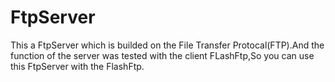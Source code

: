 # FtpServer
This a FtpServer which is builded  on the File Transfer Protocal(FTP).And the function of the server was tested with the client FLashFtp,So you can use this FtpServer with the FlashFtp. 

